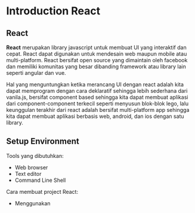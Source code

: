 # Introduction React

## React

**React** merupakan library javascript untuk membuat UI yang interaktif dan cepat. React dapat digunakan untuk mendesain web maupun mobile atau multi-platform. React bersifat open source yang dimaintain oleh facebook dan memiliki komunitas yang besar dibanding framework atau library lain seperti angular dan vue. 

Hal yang menguntungkan ketika merancang UI dengan react adalah kita dapat memprogram dengan cara deklaratif sehingga lebih sederhana dari vanila.js, bersifat component based sehingga kita dapat membuat aplikasi dari component-component terkecil seperti menyusun blok-blok lego, lalu keunggulan terakhir dari react adalah bersifat multi-platform app sehingga kita dapat membuat aplikasi berbasis web, android, dan ios dengan satu library.

## Setup Environment

Tools yang dibutuhkan:

- Web browser
- Text editor
- Command Line Shell

Cara membuat project React:

- Menggunakan <script> pada HTML
- Menggunakan Create React App pada NPM
- Menggunakan framework seperti Next.js dan Gatsby.js

File penting dari React

- Index.js untuk rendering component dari App.js ke id root pada index.html
- App.js tempat untuk membuat component pada aplikasi yang akan dibuat
- index.css untuk memberikan styling pada aplikasi
- index.html sebagai wadah untuk menampung aplikasi react dan styling

## Virtual DOM React

DOM manipulation merupakan hal penting dalam website masa kini, namun sayangnya memanipulasi DOM menggunakan javascript biasa itu sulit. Oleh karena itu React memiliki fitur virtual DOM. Virtual DOM merupakan representasi UI yang berbentuk object yang disimpan dalam memori.
